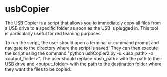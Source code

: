 # usbCopier
The USB Copier is a script that allows you to immediately copy all files from a USB drive to a specific folder as soon as the USB is plugged in. This tool is particularly useful for red teaming purposes.

To run the script, the user should open a terminal or command prompt and navigate to the directory where the script is saved.
They can then execute the script using the command "python usbCopier2.py -u <usb_path> -o <output_folder>".
 The user should replace <usb_path> with the path to their USB drive and <output_folder> with the path to the destination folder where they want the files to be copied.
